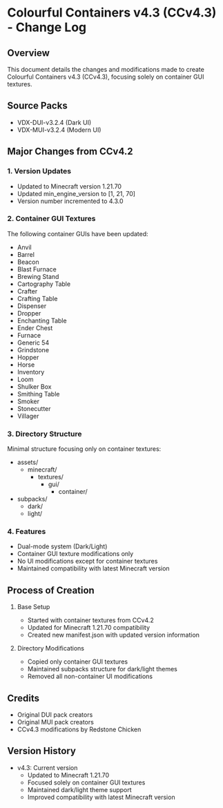 # Colourful Containers v4.3 (CCv4.3) - Change Log

## Overview
This document details the changes and modifications made to create Colourful Containers v4.3 (CCv4.3), focusing solely on container GUI textures.

## Source Packs
- VDX-DUI-v3.2.4 (Dark UI)
- VDX-MUI-v3.2.4 (Modern UI)

## Major Changes from CCv4.2

### 1. Version Updates
- Updated to Minecraft version 1.21.70
- Updated min_engine_version to [1, 21, 70]
- Version number incremented to 4.3.0

### 2. Container GUI Textures
The following container GUIs have been updated:
- Anvil
- Barrel
- Beacon
- Blast Furnace
- Brewing Stand
- Cartography Table
- Crafter
- Crafting Table
- Dispenser
- Dropper
- Enchanting Table
- Ender Chest
- Furnace
- Generic 54
- Grindstone
- Hopper
- Horse
- Inventory
- Loom
- Shulker Box
- Smithing Table
- Smoker
- Stonecutter
- Villager

### 3. Directory Structure
Minimal structure focusing only on container textures:
- assets/
  - minecraft/
    - textures/
      - gui/
        - container/
- subpacks/
  - dark/
  - light/

### 4. Features
- Dual-mode system (Dark/Light)
- Container GUI texture modifications only
- No UI modifications except for container textures
- Maintained compatibility with latest Minecraft version

## Process of Creation
1. Base Setup
   - Started with container textures from CCv4.2
   - Updated for Minecraft 1.21.70 compatibility
   - Created new manifest.json with updated version information

2. Directory Modifications
   - Copied only container GUI textures
   - Maintained subpacks structure for dark/light themes
   - Removed all non-container UI modifications

## Credits
- Original DUI pack creators
- Original MUI pack creators
- CCv4.3 modifications by Redstone Chicken

## Version History
- v4.3: Current version
  - Updated to Minecraft 1.21.70
  - Focused solely on container GUI textures
  - Maintained dark/light theme support
  - Improved compatibility with latest Minecraft version 
